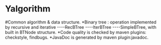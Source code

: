 # Yalgorithm

#Common algorithm & data structure.
*Binary tree : operation implemented by recursive and iterative
    ----RecBTree
    ----IterBTree
    ----SimpleBTree, with built in BTNode structure.
*Code quality is checked by maven plugins: checkstyle, findbugs.
*JavaDoc is generated by maven plugin:javadoc.
